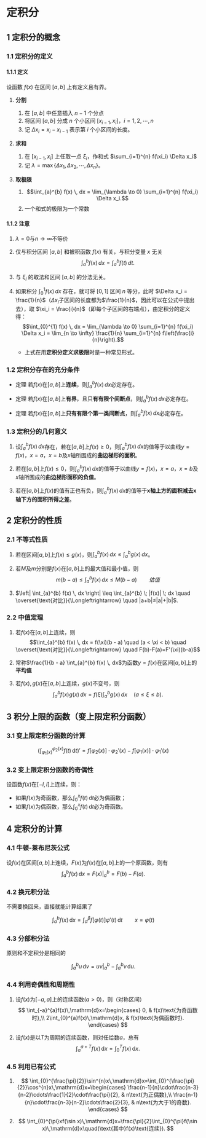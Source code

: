 # 定积分


## 1 定积分的概念


### 1.1 定积分的定义

#### 1.1.1 定义
设函数 $f(x)$ 在区间 $[a, b]$ 上有定义且有界。

1. **分割**
	1. 在 $[a, b]$ 中任意插入 $n-1$ 个分点
	2. 将区间 $[a, b]$ 分成 $n$ 个小区间 $[x_{i-1}, x_i]$，$i=1, 2, \cdots, n$
	3. 记 $\Delta x_i = x_i - x_{i-1}$ 表示第 $i$ 个小区间的长度。

2. **求和**
	1. 在 $[x_{i-1}, x_i]$ 上任取一点 $\xi_i$，作和式 $\sum_{i=1}^{n} f(\xi_i) \Delta x_i$
	2. 记 $\lambda = \max\{\Delta x_1, \Delta x_2, \cdots, \Delta x_n\}$。

3. **取极限**
	1. $$\int_{a}^{b} f(x) \, dx = \lim_{\lambda \to 0} \sum_{i=1}^{n} f(\xi_i) \Delta x_i.$$
	2. 一个和式的极限为一个常数

#### 1.1.2 注意

1. $\lambda = 0$与$n \to \infty$不等价
2. 仅与积分区间 $[a, b]$ 和被积函数 $f(x)$ 有关，与积分变量 $x$ 无关$$\int_{a}^{b} f(x) \, dx = \int_{a}^{b} f(t) \, dt.$$

3. 与 $\xi_i$ 的取法和区间 $[a, b]$ 的分法无关。
4. 如果积分 $\int_{0}^{1} f(x) \, dx$ 存在，就可将 $[0, 1]$ 区间 $n$ 等分，此时 $\Delta x_i = \frac{1}{n}$（$\Delta x_i$子区间的长度都为$\frac{1}{n}$，因此可以在公式中提出去），取 $\xi_i = \frac{i}{n}$（即每个子区间的右端点），由定积分的定义得：$$\int_{0}^{1} f(x) \, dx = \lim_{\lambda \to 0} \sum_{i=1}^{n} f(\xi_i) \Delta x_i = \lim_{n \to \infty} \frac{1}{n} \sum_{i=1}^{n} f\left(\frac{i}{n}\right).$$
	- 上式在用**定积分定义求极限**时是一种常见形式。



### 1.2 定积分存在的充分条件

- 定理 若$f(x)$在$[a, b]$上**连续**，则$\int_{a}^{b} f(x) \, dx$必定存在。

- 定理 若$f(x)$在$[a, b]$上**有界**，且只**有有限个间断点**，则$\int_{a}^{b} f(x) \, dx$必定存在。

- 定理 若$f(x)$在$[a, b]$上**只有有限个第一类间断点**，则$\int_{a}^{b} f(x) \, dx$必定存在。

### 1.3 定积分的几何意义

1. 设$\int_{a}^{b} f(x) \, dx$存在，若在$[a, b]$上$f(x) \geq 0$，则$\int_{a}^{b} f(x) \, dx$的值等于以曲线$y = f(x)$，$x = a$，$x = b$及$x$轴所围成的**曲边梯形的面积**。

2. 若在$[a, b]$上$f(x) \leq 0$，则$\int_{a}^{b} f(x) \, dx$的值等于以曲线$y = f(x)$，$x = a$，$x = b$及$x$轴所围成的**曲边梯形面积的负值**。

3. 若在$[a, b]$上$f(x)$的值有正也有负，则$\int_{a}^{b} f(x) \, dx$的值等于**x轴上方的面积减去x轴下方的面积所得之差**。


## 2 定积分的性质


### 2.1 不等式性质

1. 若在区间$[a, b]$上$f(x) \leq g(x)$，则$\int_{a}^{b} f(x) \, dx \leq \int_{a}^{b} g(x) \, dx$。

2. 若$M$及$m$分别是$f(x)$在$[a, b]$上的最大值和最小值，则$$m(b - a) \leq \int_{a}^{b} f(x) \, dx \leq M(b - a) \qquad 估值$$

3.  $\left| \int_{a}^{b} f(x) \, dx \right| \leq \int_{a}^{b} \; |f(x)| \; dx \quad \overset{\text{对比}}{\Longleftrightarrow} \quad |a+b|≤|a|+|b|$.




### 2.2 中值定理

1. 若$f(x)$在$[a, b]$上连续，则$$\int_{a}^{b} f(x) \, dx = f(\xi)(b - a) \quad (a < \xi < b) \quad \overset{\text{对比}}{\Longleftrightarrow} \quad F(b)-F(a)=F'(\xi)(b-a)$$
2. 常称$\frac{1}{b - a} \int_{a}^{b} f(x) \, dx$为函数$y = f(x)$在区间$[a, b]$上的**平均值**

3. 若$f(x), g(x)$在$[a, b]$上连续，$g(x)$不变号，则$$\int_{a}^{b} f(x)g(x) \, dx = f(\xi) \int_{a}^{b} g(x) \, dx \quad (a \leq \xi \leq b).$$

## 3 积分上限的函数（变上限定积分函数）

### 3.1 变上限定积分函数的计算

$$ \left( \int_{\varphi_1(x)}^{\varphi_2(x)} f(t) \, \mathrm{d}t \right)' = f[\varphi_2(x)] \cdot \varphi_2'(x) - f[\varphi_1(x)] \cdot \varphi_1'(x) $$
### 3.2 变上限定积分函数的奇偶性

设函数$f(x)$在$\left[-l,l\right]$上连续，则：

- 如果$f(x)$为奇函数，那么$\int_{0}^{x}f(t)\,\mathrm{d}t$必为偶函数；
- 如果$f(x)$为偶函数，那么$\int_{0}^{x}f(t)\,\mathrm{d}t$必为奇函数。


## 4 定积分的计算

### 4.1 牛顿-莱布尼茨公式

   设$f(x)$在区间$\left[a,b\right]$上连续，$F(x)$为$f(x)$在$\left[a,b\right]$上的一个原函数，则有
   $$
   \int_{a}^{b}f(x)\,\mathrm{d}x=F(x)\bigg|_{a}^{b}=F(b)-F(a).
   $$

### 4.2 换元积分法

不需要换回来，直接就能计算结果了

$$
\int_{a}^{b}f(x)\,\mathrm{d}x=\int_{\alpha}^{\beta}f\left[\varphi(t)\right]\varphi'(t)\,\mathrm{d}t \qquad x=\varphi(t)
$$

### 4.3 分部积分法

原则和不定积分是相同的

$$
\int_{a}^{b}u\,\mathrm{d}v=uv\bigg|_{a}^{b}-\int_{a}^{b}v\,\mathrm{d}u.
$$

### 4.4 利用奇偶性和周期性

1. 设$f(x)$为$\left[-a,a\right]$上的连续函数$(a>0)$，则（对称区间）
   $$
   \int_{-a}^{a}f(x)\,\mathrm{d}x=\begin{cases}
   0, & f(x)\text{为奇函数时},\\
   2\int_{0}^{a}f(x)\,\mathrm{d}x, & f(x)\text{为偶函数时}.
   \end{cases}
   $$

2. 设$f(x)$是以$T$为周期的连续函数，则对任给数$a$，总有
   $$
   \int_{a}^{a+T}f(x)\,\mathrm{d}x=\int_{0}^{T}f(x)\,\mathrm{d}x.
   $$

### 4.5 利用已有公式

1. $$
   \int_{0}^{\frac{\pi}{2}}\sin^{n}x\,\mathrm{d}x=\int_{0}^{\frac{\pi}{2}}\cos^{n}x\,\mathrm{d}x=\begin{cases}
   \frac{n-1}{n}\cdot\frac{n-3}{n-2}\cdots\frac{1}{2}\cdot\frac{\pi}{2}, & n\text{为正偶数},\\
   \frac{n-1}{n}\cdot\frac{n-3}{n-2}\cdots\frac{2}{3}, & n\text{为大于1的奇数}.
   \end{cases}
   $$

2. $$
   \int_{0}^{\pi}xf(\sin x)\,\mathrm{d}x=\frac{\pi}{2}\int_{0}^{\pi}f(\sin x)\,\mathrm{d}x\quad(\text{其中}f(x)\text{连续}).
   $$


